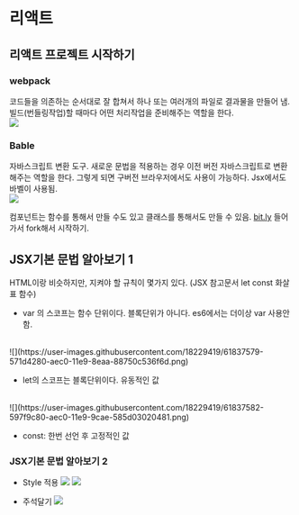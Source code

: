 # 리액트
## 리액트 프로젝트 시작하기
### webpack
코드들을 의존하는 순서대로 잘 합쳐서 하나 또는 여러개의 파일로 결과물을 만들어 냄.
빌드(번들링작업)할 때마다 어떤 처리작업을 준비해주는 역할을 한다.
<br/>
![](https://user-images.githubusercontent.com/18229419/61837465-e4ac6280-aebf-11e9-80eb-e63b324c9e57.png)

### Bable
자바스크립트 변환 도구.
새로운 문법을 적용하는 경우 이전 버전 자바스크립트로 변환해주는 역할을 한다. 그렇게 되면 구버전 브라우저에서도 사용이 가능하다. Jsx에서도 바벨이 사용됨.
<br/>
![](https://user-images.githubusercontent.com/18229419/61837472-ec6c0700-aebf-11e9-9ad4-43888a3bb450.png)

컴포넌트는 함수를 통해서 만들 수도 있고 클래스를 통해서도 만들 수 있음.
[bit.ly](https://bit.ly/beginreact) 들어가서 fork해서 시작하기.

## JSX기본 문법 알아보기 1

HTML이랑 비슷하지만, 지켜야 할 규칙이 몇가지 있다.
(JSX 참고문서 let const 화살표 함수)

- var 의 스코프는 함수 단위이다. 블록단위가 아니다. es6에서는 더이상 var 사용안함.
<br/>
![](https://user-images.githubusercontent.com/18229419/61837579-571d4280-aec0-11e9-8eaa-88750c536f6d.png)


- let의 스코프는 블록단위이다. 유동적인 값
<br/>
![](https://user-images.githubusercontent.com/18229419/61837582-597f9c80-aec0-11e9-9cae-585d03020481.png)

- const: 한번 선언 후 고정적인 값

### JSX기본 문법 알아보기 2

- Style 적용
![](https://user-images.githubusercontent.com/18229419/61837657-c98e2280-aec0-11e9-847c-6be2db83c14c.png)
![](https://user-images.githubusercontent.com/18229419/61837662-cd21a980-aec0-11e9-9e91-657e8b9a2657.png)

- 주석달기
![](https://user-images.githubusercontent.com/18229419/61837664-ceeb6d00-aec0-11e9-8ace-fc10c5f723f4.png)
